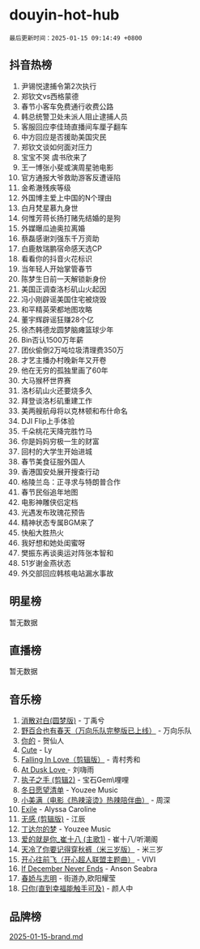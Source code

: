 # douyin-hot-hub

`最后更新时间：2025-01-15 09:14:49 +0800`

## 抖音热榜

1. 尹锡悦逮捕令第2次执行
1. 郑钦文vs西格蒙德
1. 春节小客车免费通行收费公路
1. 韩总统警卫处未派人阻止逮捕人员
1. 客服回应李佳琦直播间车厘子翻车
1. 中方回应是否援助美国灾民
1. 郑钦文谈如何面对压力
1. 宝宝不哭 虞书欣来了
1. 王一博张小斐或演周星驰电影
1. 官方通报大爷救助游客反遭诬陷
1. 金希澈残疾等级
1. 外国博主爱上中国的N个理由
1. 白月梵星慕九身世
1. 何惟芳蒋长扬打赌先结婚的是狗
1. 外媒曝瓜迪奥拉离婚
1. 蔡磊感谢刘强东千万资助
1. 白鹿敖瑞鹏宿命感天选CP
1. 看看你的抖音火花标识
1. 当年轻人开始掌管春节
1. 陈梦生日前一天解锁新身份
1. 美国正调查洛杉矶山火起因
1. 冯小刚辟谣美国住宅被烧毁
1. 和平精英荣都地图攻略
1. 董宇辉辟谣狂赚28个亿
1. 徐杰韩德龙圆梦脑瘫篮球少年
1. Bin否认1500万年薪
1. 团伙偷倒2万吨垃圾清理费350万
1. 才艺主播办村晚新年又开卷
1. 他在无穷的孤独里画了60年
1. 大马猴杯世界赛
1. 洛杉矶山火还要烧多久
1. 拜登谈洛杉矶重建工作
1. 美两艘航母将以克林顿和布什命名
1. DJI Flip上手体验
1. 千朵桃花天降完胜竹马
1. 你是妈妈穷极一生的财富
1. 回村的大学生开始进城
1. 春节美食征服外国人
1. 香港国安处展开搜查行动
1. 格陵兰岛：正寻求与特朗普合作
1. 春节民俗追年地图
1. 电影神雕侠侣定档
1. 光遇发布玫瑰花预告
1. 精神状态专属BGM来了
1. 快船大胜热火
1. 我好想和她处闺蜜呀
1. 樊振东再谈奥运对阵张本智和
1. 51岁谢金燕状态
1. 外交部回应韩核电站漏水事故

## 明星榜

暂无数据

## 直播榜

暂无数据

## 音乐榜

1. [消散对白(圆梦版)](https://sf5-hl-cdn-tos.douyinstatic.com/obj/tos-cn-ve-2774/og4jB5I5IizzoZVAAAzWgBMAsMDWoArfwBOiFs) - 丁禹兮
1. [野百合也有春天（万向乐队完整版已上线）](https://sf5-hl-cdn-tos.douyinstatic.com/obj/tos-cn-ve-2774/oMnUxhRAMiAGBqDtIPBQ7ACYQZFlJCftcgeDJE) - 万向乐队
1. [你的](https://sf5-hl-cdn-tos.douyinstatic.com/obj/tos-cn-ve-2774/oYuIeKf42jB7sEV6B2upMdpYAgfrQWj0FeRegh) - 贺仙人
1. [Cute](https://sf5-hl-cdn-tos.douyinstatic.com/obj/tos-cn-ve-2774/o4IbIzHWKAAB4wsS5qMBRiiAlEBGTpQRNfFvuo) - Ly
1. [Falling In Love（剪辑版）](https://sf5-hl-cdn-tos.douyinstatic.com/obj/tos-cn-ve-2774/o8ajpA8zzgBPahbBIO8AcKGBLJezFCRd1wfP9f) - 青村秀和
1. [ At Dusk  Love ](https://sf3-cdn-tos.douyinstatic.com/obj/tos-cn-ve-2774/o8CrpCf5CaYgI4ZrtQgMQAFEfuGqNnRSDQAPBc) - 刘嗨雨
1. [执子之手 (剪辑2)](https://sf5-hl-cdn-tos.douyinstatic.com/obj/tos-cn-ve-2774/oUoZLQjCc31XzqsBnBQUNgeKtYPBcgbFDwtfcu) - 宝石Gem\哩哩
1. [冬日愿望清单](https://sf5-hl-cdn-tos.douyinstatic.com/obj/tos-cn-ve-2774/oIIgUOeamCFCVAzxN6MFRLIBlLGpUqQxeeHrLE) - Youzee Music
1. [小美满（电影《热辣滚烫》热辣陪伴曲）](https://sf5-hl-cdn-tos.douyinstatic.com/obj/tos-cn-ve-2774/o0GAn2lSgfZIDUgtevCGDQYnFg4CwnrBaxbTZL) - 周深
1. [Exile](https://sf5-hl-cdn-tos.douyinstatic.com/obj/tos-cn-ve-2774/oYj4gAQTknKE3WW0Je8KGmQ7z1cA4FefwtbufD) - Alyssa Caroline
1. [无感 (剪辑版)](https://sf5-hl-cdn-tos.douyinstatic.com/obj/tos-cn-ve-2774/o0eIsUzJBDlQaQFC5OFlgbMEZC1TFYBftOBn6p) - 江辰
1. [丁达尔的梦](https://sf5-hl-cdn-tos.douyinstatic.com/obj/tos-cn-ve-2774/oMU3WirUZBVQkAC9ccG5P2IQirziZM2RTInUY) - Youzee Music
1. [爱的就是你_崔十八 (主歌1)](https://sf5-hl-cdn-tos.douyinstatic.com/obj/tos-cn-ve-2774/oI5BO5DhFZ6UTcNCnZaOCBLtZ7WIMQGfgnXf5E) - 崔十八/听潮阁
1. [天冷了你要记得穿秋裤（米三岁版）](https://sf5-hl-cdn-tos.douyinstatic.com/obj/tos-cn-ve-2774/oQlIwVIDWiZ6BQilAorS7MA0AgCkQDvcZAdm1) - 米三岁
1. [开心往前飞（开心超人联盟主题曲）](https://sf5-hl-cdn-tos.douyinstatic.com/obj/tos-cn-ve-2774/9d8fb7c82cf1421fb93a9fe925275e0a) - VIVI
1. [If December Never Ends](https://sf6-cdn-tos.douyinstatic.com/obj/tos-cn-ve-2774/oY1IQMoTgCFIBg8RZifyqlBBt1UFgitTYmxeOS) - Anson Seabra
1. [春娇与志明](https://sf5-hl-cdn-tos.douyinstatic.com/obj/tos-cn-ve-2774/e530d8fceb7044b39707d7f9ff54add1) - 街道办,欧阳耀莹
1. [只你(直到幸福能触手可及)](https://sf5-hl-cdn-tos.douyinstatic.com/obj/tos-cn-ve-2774/o0lBkRDzFTeaVSUz3ZZSCBVtZ5DIMQGfgmEAuE) - 颜人中

## 品牌榜

[2025-01-15-brand.md](2025-01-15-brand.md)

